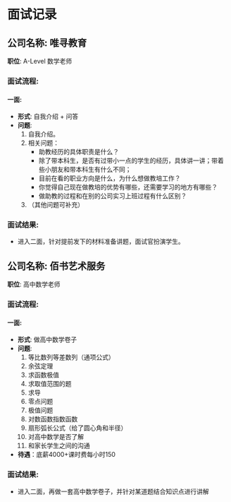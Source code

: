 # 面试记录

## 公司名称: 唯寻教育  
**职位**: A-Level 数学老师  

### 面试流程:
#### 一面:
- **形式**: 自我介绍 + 问答
- **问题**:
  1. 自我介绍。
  2. 相关问题：  
     - 助教经历的具体职责是什么？
     - 除了带本科生，是否有过带小一点的学生的经历，具体讲一讲；带着些小朋友和带本科生有什么不同；
     - 目前在看的职业方向是什么，为什么想做教培工作？
     - 你觉得自己现在做教培的优势有哪些，还需要学习的地方有哪些？
     - 做助教的过程和在别的公司实习上班过程有什么区别？
  3. （其他问题可补充）

### 面试结果:
  - 进入二面，针对提前发下的材料准备讲题，面试官扮演学生。


## 公司名称: 佰书艺术服务
**职位**: 高中数学老师  

### 面试流程:
#### 一面:
- **形式**: 做高中数学卷子
- **问题**:
  1. 等比数列等差数列（通项公式）
  2. 余弦定理
  3. 求函数极值
  4. 求取值范围的题
  5. 求导
  6. 零点问题
  7. 极值问题
  8. 对数函数指数函数
  9. 扇形弧长公式（给了圆心角和半径）
  10. 对高中数学是否了解
  11. 和家长学生之间的沟通
- **待遇**：底薪4000+课时费每小时150

### 面试结果:
  - 进入二面，再做一套高中数学卷子，并针对某道题结合知识点进行讲解

